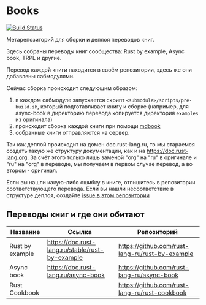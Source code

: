 # Books

[![Build Status](https://travis-ci.org/rust-lang-ru/books.svg?branch=master)](https://travis-ci.org/rust-lang-ru/books)

Метарепозиторий для сборки и деплоя переводов книг.

Здесь собраны переводы книг сообщества: Rust by example, Async book, TRPL и другие.

Перевод каждой книги находится в своём репозитории, здесь же они добавлены 
сабмодулями.

Сейчас сборка происходит следующим образом:
1. в каждом сабмодуле запускается скрипт `<submodule>/scripts/pre-build.sh`, который 
подготавливает книгу к сборке (например, для async-book в директорию перевода копируется 
директория `examples` из оригинала)
2. происходит сборка каждой книги при помощи [mdbook](https://github.com/rust-lang-nursery/mdBook/)
3. собранные книги отправляются на сервер.

Так как деплой происходит на домен doc.rust-lang.ru, то мы стараемся создать такую же структуру 
документации, как и на https://doc.rust-lang.org. За счёт этого только лишь заменой "org" на "ru"
в оригинале и "ru" на "org" в переводе, мы получаем в первом случае перевод, а во втором - оригинал.

Если вы нашли какую-либо ошибку в книге, отпишитесь в репозитории соответствующего перевода. Если вы
нашли несоответствие в структуре деплоя, создайте [issue в этом репозитории](https://github.com/rust-lang-ru/books/issues/new)

## Переводы книг и где они обитают

| Название | Ссылка | Репозиторий |
|---|---|---|
| Rust by example | https://doc.rust-lang.ru/stable/rust-by-example | https://github.com/rust-lang-ru/rust-by-example |
| Async book | https://doc.rust-lang.ru/async-book | https://github.com/rust-lang-ru/async-book |
| Rust Cookbook | | https://github.com/rust-lang-ru/rust-cookbook |
